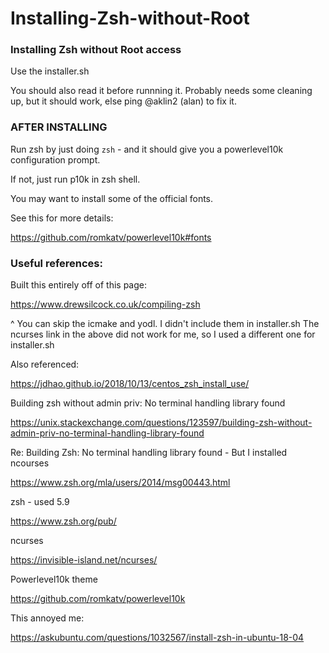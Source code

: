 # Installing-Zsh-without-Root
### Installing Zsh without Root access

Use the installer.sh

You should also read it before runnning it.
Probably needs some cleaning up, but it should work, else ping @aklin2 (alan) to fix it.


### AFTER INSTALLING

Run zsh by just doing `zsh` - and it should give you a powerlevel10k configuration prompt.

If not, just run p10k in zsh shell.

You may want to install some of the official fonts.

See this for more details:

https://github.com/romkatv/powerlevel10k#fonts

### Useful references:

Built this entirely off of this page:

https://www.drewsilcock.co.uk/compiling-zsh

^ You can skip the icmake and yodl. I didn't include them in installer.sh
The ncurses link in the above did not work for me, so I used a different one for installer.sh

Also referenced:

https://jdhao.github.io/2018/10/13/centos_zsh_install_use/

Building zsh without admin priv: No terminal handling library found

https://unix.stackexchange.com/questions/123597/building-zsh-without-admin-priv-no-terminal-handling-library-found

Re: Building Zsh: No terminal handling library found - But I installed ncourses

https://www.zsh.org/mla/users/2014/msg00443.html

zsh - used 5.9

https://www.zsh.org/pub/

ncurses

https://invisible-island.net/ncurses/

Powerlevel10k theme

https://github.com/romkatv/powerlevel10k

This annoyed me:

https://askubuntu.com/questions/1032567/install-zsh-in-ubuntu-18-04

